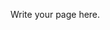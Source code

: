 <!--
.. title: Research
.. slug: research
.. date: 2019-01-22 18:54:11 UTC+08:00
.. tags: 
.. category: 
.. link: 
.. description: 
.. type: text
-->

Write your page here.
